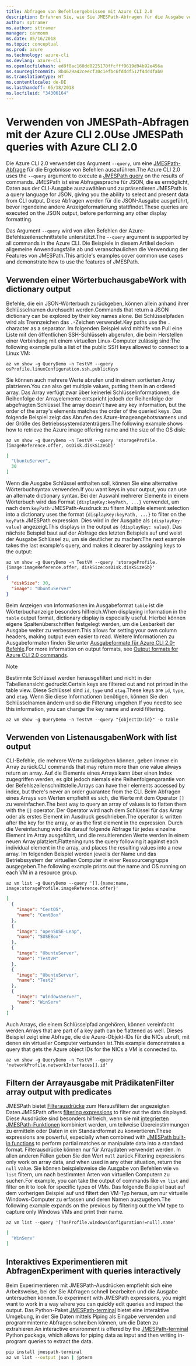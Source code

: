 ```yaml
---
title: Abfragen von Befehlsergebnissen mit Azure CLI 2.0
description: Erfahren Sie, wie Sie JMESPath-Abfragen für die Ausgabe von Azure CLI 2.0-Befehlen ausführen.
author: sptramer
ms.author: sttramer
manager: carmonm
ms.date: 05/16/2018
ms.topic: conceptual
ms.prod: azure
ms.technology: azure-cli
ms.devlang: azure-cli
ms.openlocfilehash: ed8f8ac160dd8225170ffcfff9619d94b92e456a
ms.sourcegitcommit: 8b4629a42ceecf30c1efbc6fdddf512f4dddfab0
ms.translationtype: HT
ms.contentlocale: de-DE
ms.lasthandoff: 05/18/2018
ms.locfileid: "34306164"
---
```

# <a name="use-jmespath-queries-with-azure-cli-20"></a><span data-ttu-id="e6834-103">Verwenden von JMESPath-Abfragen mit der Azure CLI 2.0</span><span class="sxs-lookup"><span data-stu-id="e6834-103">Use JMESPath queries with Azure CLI 2.0</span></span>

<span data-ttu-id="e6834-104">Die Azure CLI 2.0 verwendet das Argument `--query`, um eine [JMESPath-Abfrage](http://jmespath.org) für die Ergebnisse von Befehlen auszuführen.</span><span class="sxs-lookup"><span data-stu-id="e6834-104">The Azure CLI 2.0 uses the `--query` argument to execute a [JMESPath query](http://jmespath.org) on the results of commands.</span></span> <span data-ttu-id="e6834-105">JMESPath ist eine Abfragesprache für JSON, die es ermöglicht, Daten aus der CLI-Ausgabe auszuwählen und zu präsentieren.</span><span class="sxs-lookup"><span data-stu-id="e6834-105">JMESPath is a query language for JSON, giving you the ability to select and present data from CLI output.</span></span> <span data-ttu-id="e6834-106">Diese Abfragen werden für die JSON-Ausgabe ausgeführt, bevor irgendeine andere Anzeigeformatierung stattfindet.</span><span class="sxs-lookup"><span data-stu-id="e6834-106">These queries are executed on the JSON output, before performing any other display formatting.</span></span>

<span data-ttu-id="e6834-107">Das Argument `--query` wird von allen Befehlen der Azure-Befehlszeilenschnittstelle unterstützt.</span><span class="sxs-lookup"><span data-stu-id="e6834-107">The `--query` argument is supported by all commands in the Azure CLI.</span></span> <span data-ttu-id="e6834-108">Die Beispiele in diesem Artikel decken allgemeine Anwendungsfälle ab und veranschaulichen die Verwendung der Features von JMESPath.</span><span class="sxs-lookup"><span data-stu-id="e6834-108">This article's examples cover common use cases and demonstrate how to use the features of JMESPath.</span></span>

## <a name="work-with-dictionary-output"></a><span data-ttu-id="e6834-109">Verwenden einer Wörterbuchausgabe</span><span class="sxs-lookup"><span data-stu-id="e6834-109">Work with dictionary output</span></span>

<span data-ttu-id="e6834-110">Befehle, die ein JSON-Wörterbuch zurückgeben, können allein anhand ihrer Schlüsselnamen durchsucht werden.</span><span class="sxs-lookup"><span data-stu-id="e6834-110">Commands that return a JSON dictionary can be explored by their key names alone.</span></span> <span data-ttu-id="e6834-111">Bei Schlüsselpfaden wird als Trennzeichen das `.`-Zeichen verwendet.</span><span class="sxs-lookup"><span data-stu-id="e6834-111">Key paths use the `.` character as a separator.</span></span> <span data-ttu-id="e6834-112">Im folgenden Beispiel wird mithilfe von Pull eine Liste mit den öffentlichen SSH-Schlüsseln abgerufen, die beim Herstellen einer Verbindung mit einem virtuellen Linux-Computer zulässig sind:</span><span class="sxs-lookup"><span data-stu-id="e6834-112">The following example pulls a list of the public SSH keys allowed to connect to a Linux VM:</span></span>

```azurecli-interactive
az vm show -g QueryDemo -n TestVM --query osProfile.linuxConfiguration.ssh.publicKeys
```

<span data-ttu-id="e6834-113">Sie können auch mehrere Werte abrufen und in einem sortierten Array platzieren.</span><span class="sxs-lookup"><span data-stu-id="e6834-113">You can also get multiple values, putting them in an ordered array.</span></span> <span data-ttu-id="e6834-114">Das Array verfügt zwar über keinerlei Schlüsselinformationen, die Reihenfolge der Arrayelemente entspricht jedoch der Reihenfolge der abgefragten Schlüssel.</span><span class="sxs-lookup"><span data-stu-id="e6834-114">The array doesn't have any key information, but the order of the array's elements matches the order of the queried keys.</span></span> <span data-ttu-id="e6834-115">Das folgende Beispiel zeigt das Abrufen des Azure-Imageangebotsnamens und der Größe des Betriebssystemdatenträgers:</span><span class="sxs-lookup"><span data-stu-id="e6834-115">The following example shows how to retrieve the Azure image offering name and the size of the OS disk:</span></span>

```azurecli-interactive
az vm show -g QueryDemo -n TestVM --query 'storageProfile.[imageReference.offer, osDisk.diskSizeGb]'
```

```json
[
  "UbuntuServer",
  30
]
```

<span data-ttu-id="e6834-116">Wenn die Ausgabe Schlüssel enthalten soll, können Sie eine alternative Wörterbuchsyntax verwenden.</span><span class="sxs-lookup"><span data-stu-id="e6834-116">If you want keys in your output, you can use an alternate dictionary syntax.</span></span> <span data-ttu-id="e6834-117">Bei der Auswahl mehrerer Elemente in einem Wörterbuch wird das Format `{displayKey:keyPath, ...}` verwendet, um nach dem `keyPath`-JMESPath-Ausdruck zu filtern.</span><span class="sxs-lookup"><span data-stu-id="e6834-117">Multiple element selection into a dictionary uses the format `{displayKey:keyPath, ...}` to filter on the `keyPath` JMESPath expression.</span></span> <span data-ttu-id="e6834-118">Dies wird in der Ausgabe als `{displayKey: value}` angezeigt.</span><span class="sxs-lookup"><span data-stu-id="e6834-118">This displays in the output as `{displayKey: value}`.</span></span> <span data-ttu-id="e6834-119">Das nächste Beispiel baut auf der Abfrage des letzten Beispiels auf und weist der Ausgabe Schlüssel zu, um sie deutlicher zu machen:</span><span class="sxs-lookup"><span data-stu-id="e6834-119">The next example takes the last example's query, and makes it clearer by assigning keys to the output:</span></span>

```azurecli-interactive
az vm show -g QueryDemo -n TestVM --query 'storageProfile.{image:imageReference.offer, diskSize:osDisk.diskSizeGb}'
```

```json
{
  "diskSize": 30,
  "image": "UbuntuServer"
}
```

<span data-ttu-id="e6834-120">Beim Anzeigen von Informationen im Ausgabeformat `table` ist die Wörterbuchanzeige besonders hilfreich.</span><span class="sxs-lookup"><span data-stu-id="e6834-120">When displaying information in the `table` output format, dictionary display is especially useful.</span></span> <span data-ttu-id="e6834-121">Hierbei können eigene Spaltenüberschriften festgelegt werden, um die Lesbarkeit der Ausgabe weiter zu verbessern.</span><span class="sxs-lookup"><span data-stu-id="e6834-121">This allows for setting your own column headers, making output even easier to read.</span></span> <span data-ttu-id="e6834-122">Weitere Informationen zu Ausgabeformaten finden Sie unter [Ausgabeformate für Azure CLI 2.0-Befehle](/cli/azure/format-output-azure-cli).</span><span class="sxs-lookup"><span data-stu-id="e6834-122">For more information on output formats, see [Output formats for Azure CLI 2.0 commands](/cli/azure/format-output-azure-cli).</span></span>

> [!NOTE]
> <span data-ttu-id="e6834-123">Bestimmte Schlüssel werden herausgefiltert und nicht in der Tabellenansicht gedruckt.</span><span class="sxs-lookup"><span data-stu-id="e6834-123">Certain keys are filtered out and not printed in the table view.</span></span> <span data-ttu-id="e6834-124">Diese Schlüssel sind `id`, `type` und `etag`.</span><span class="sxs-lookup"><span data-stu-id="e6834-124">These keys are `id`, `type`, and `etag`.</span></span> <span data-ttu-id="e6834-125">Wenn Sie diese Informationen benötigen, können Sie den Schlüsselnamen ändern und so die Filterung umgehen.</span><span class="sxs-lookup"><span data-stu-id="e6834-125">If you need to see this information, you can change the key name and avoid filtering.</span></span>
>
> ```azurecli
> az vm show -g QueryDemo -n TestVM --query "{objectID:id}" -o table
> ```

## <a name="work-with-list-output"></a><span data-ttu-id="e6834-126">Verwenden von Listenausgaben</span><span class="sxs-lookup"><span data-stu-id="e6834-126">Work with list output</span></span>

<span data-ttu-id="e6834-127">CLI-Befehle, die mehrere Werte zurückgeben können, geben immer ein Array zurück.</span><span class="sxs-lookup"><span data-stu-id="e6834-127">CLI commands that may return more than one value always return an array.</span></span> <span data-ttu-id="e6834-128">Auf die Elemente eines Arrays kann über einen Index zugegriffen werden, es gibt jedoch niemals eine Reihenfolgengarantie von der Befehlszeilenschnittstelle.</span><span class="sxs-lookup"><span data-stu-id="e6834-128">Arrays can have their elements accessed by index, but there's never an order guarantee from the CLI.</span></span> <span data-ttu-id="e6834-129">Beim Abfragen eines Arrays von Werten empfiehlt es sich, die Werte mit dem Operator `[]` zu vereinfachen.</span><span class="sxs-lookup"><span data-stu-id="e6834-129">The best way to query an array of values is to flatten them with the `[]` operator.</span></span> <span data-ttu-id="e6834-130">Der Operator wird nach dem Schlüssel für das Array oder als erstes Element im Ausdruck geschrieben.</span><span class="sxs-lookup"><span data-stu-id="e6834-130">The operator is written after the key for the array, or as the first element in the expression.</span></span> <span data-ttu-id="e6834-131">Durch die Vereinfachung wird die darauf folgende Abfrage für jedes einzelne Element im Array ausgeführt, und die resultierenden Werte werden in einem neuen Array platziert.</span><span class="sxs-lookup"><span data-stu-id="e6834-131">Flattening runs the query following it against each individual element in the array, and places the resulting values into a new array.</span></span> <span data-ttu-id="e6834-132">Im folgenden Beispiel werden jeweils der Name und das Betriebssystem der virtuellen Computer in einer Ressourcengruppe ausgegeben.</span><span class="sxs-lookup"><span data-stu-id="e6834-132">The following example prints out the name and OS running on each VM in a resource group.</span></span> 

```azurecli-interactive
az vm list -g QueryDemo --query '[].{name:name, image:storageProfile.imageReference.offer}'
```

```json
[
  {
    "image": "CentOS",
    "name": "CentBox"
  },
  {
    "image": "openSUSE-Leap",
    "name": "SUSEBox"
  },
  {
    "image": "UbuntuServer",
    "name": "TestVM"
  },
  {
    "image": "UbuntuServer",
    "name": "Test2"
  },
  {
    "image": "WindowsServer",
    "name": "WinServ"
  }
]
```

<span data-ttu-id="e6834-133">Auch Arrays, die einem Schlüsselpfad angehören, können vereinfacht werden.</span><span class="sxs-lookup"><span data-stu-id="e6834-133">Arrays that are part of a key path can be flattened as well.</span></span> <span data-ttu-id="e6834-134">Dieses Beispiel zeigt eine Abfrage, die die Azure-Objekt-IDs für die NICs abruft, mit denen ein virtueller Computer verbunden ist.</span><span class="sxs-lookup"><span data-stu-id="e6834-134">This example demonstrates a query that gets the Azure object IDs for the NICs a VM is connected to.</span></span>

```azurecli-interactive
az vm show -g QueryDemo -n TestVM --query 'networkProfile.networkInterfaces[].id'
```

## <a name="filter-array-output-with-predicates"></a><span data-ttu-id="e6834-135">Filtern der Arrayausgabe mit Prädikaten</span><span class="sxs-lookup"><span data-stu-id="e6834-135">Filter array output with predicates</span></span>

<span data-ttu-id="e6834-136">JMESPath bietet [Filterausdrücke](http://jmespath.org/specification.html#filterexpressions) zum Herausfiltern der angezeigten Daten.</span><span class="sxs-lookup"><span data-stu-id="e6834-136">JMESPath offers [filtering expressions](http://jmespath.org/specification.html#filterexpressions) to filter out the data displayed.</span></span> <span data-ttu-id="e6834-137">Diese Ausdrücke sind besonders hilfreich, wenn sie mit [integrierten JMESPath-Funktionen](http://jmespath.org/specification.html#built-in-functions) kombiniert werden, um teilweise Übereinstimmungen zu ermitteln oder Daten in ein Standardformat zu konvertieren.</span><span class="sxs-lookup"><span data-stu-id="e6834-137">These expressions are powerful, especially when combined with [JMESPath built-in functions](http://jmespath.org/specification.html#built-in-functions) to perform partial matches or manipulate data into a standard format.</span></span> <span data-ttu-id="e6834-138">Filterausdrücke können nur für Arraydaten verwendet werden. In allen anderen Fällen geben Sie den Wert `null` zurück.</span><span class="sxs-lookup"><span data-stu-id="e6834-138">Filtering expressions only work on array data, and when used in any other situation, return the `null` value.</span></span> <span data-ttu-id="e6834-139">Sie können beispielsweise die Ausgabe von Befehlen wie `vm list` filtern, um nach bestimmten Arten von virtuellen Computern zu suchen.</span><span class="sxs-lookup"><span data-stu-id="e6834-139">For example, you can take the output of commands like `vm list` and filter on it to look for specific types of VMs.</span></span> <span data-ttu-id="e6834-140">Das folgende Beispiel baut auf dem vorherigen Beispiel auf und filtert den VM-Typ heraus, um nur virtuelle Windows-Computer zu erfassen und deren Namen auszugeben.</span><span class="sxs-lookup"><span data-stu-id="e6834-140">The following example expands on the previous by filtering out the VM type to capture only Windows VMs and print their name.</span></span>

```azurecli-interactive
az vm list --query '[?osProfile.windowsConfiguration!=null].name'
```

```json
[
  "WinServ"
]
```

## <a name="experiment-with-queries-interactively"></a><span data-ttu-id="e6834-141">Interaktives Experimentieren mit Abfragen</span><span class="sxs-lookup"><span data-stu-id="e6834-141">Experiment with queries interactively</span></span>

<span data-ttu-id="e6834-142">Beim Experimentieren mit JMESPath-Ausdrücken empfiehlt sich eine Arbeitsweise, bei der Sie Abfragen schnell bearbeiten und die Ausgabe untersuchen können.</span><span class="sxs-lookup"><span data-stu-id="e6834-142">To experiment with JMESPath expressions, you might want to work in a way where you can quickly edit queries and inspect the output.</span></span> <span data-ttu-id="e6834-143">Das Python-Paket [JMESPath-terminal](https://github.com/jmespath/jmespath.terminal) bietet eine interaktive Umgebung, in der Sie Daten mittels Piping als Eingabe verwenden und programminterne Abfragen schreiben können, um die Daten zu extrahieren.</span><span class="sxs-lookup"><span data-stu-id="e6834-143">An interactive environment is offered by the [JMESPath-terminal](https://github.com/jmespath/jmespath.terminal) Python package, which allows for piping data as input and then writing in-program queries to extract the data.</span></span>

```bash
pip install jmespath-terminal
az vm list --output json | jpterm
```
